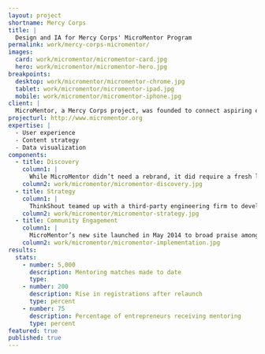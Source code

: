 ```yaml
---
layout: project
shortname: Mercy Corps
title: |
  Design and IA for Mercy Corps' MicroMentor Program
permalink: work/mercy-corps-micromentor/
images:
  card: work/micromentor/micromentor-card.jpg
  hero: work/micromentor/micromentor-hero.jpg
breakpoints:
  desktop: work/micromentor/micromentor-chrome.jpg
  tablet: work/micromentor/micromentor-ipad.jpg
  mobile: work/micromentor/micromentor-iphone.jpg
client: |
  MicroMentor, a Mercy Corps project, was founded to connect aspiring entrepreneurs with mentors. It also provides them with a library of resources to help them grow their enterprises. MicroMentor needed to expand its membership and improve engagement through a fresh redesign. We worked to make their new site a place for dialogue that encourages member involvement, streamlines the signup process, and showcases their successes. The result was a clean, responsive site that serves as a discussion space for a global community of entrepreneurs.
projecturl: http://www.micromentor.org
expertise: |
  - User experience
  - Content strategy
  - Data visualization
components:
  - title: Discovery
    column1: |
      While MicroMentor didn’t need a rebrand, it did require a fresh look, intended to appeal to a broader audience. MicroMentor has a large library of articles and research that they wanted to make easily accessible to the entrepreneurs in search of resources that would help them grow their businesses. This community-centric website needed to be a place that would appeal to both entrepreneurs and mentors, and provide them with a forum for discussion.
    column2: work/micromentor/micromentor-discovery.jpg
  - title: Strategy
    column1: |
      ThinkShout teamed up with a third-party engineering firm to develop a way to better accomplish MicroMentor’s purpose: to connect entrepreneurs with mentors and facilitate dialogue between them. We overhauled MicroMentor’s member sign-up system and created a brand new, gorgeous platform for networking that was both visually pleasing and easy to use.
    column2: work/micromentor/micromentor-strategy.jpg
  - title: Community Engagement
    column1: |
      MicroMentor’s new site launched in May 2014 to broad praise among site visitors. The site has been particularly well-received by mobile users visiting the site in developing countries with limited broadband access.
    column2: work/micromentor/micromentor-implementation.jpg
results:
  stats:
    - number: 5,000
      description: Mentoring matches made to date
      type:
    - number: 200
      description: Rise in registrations after relaunch
      type: percent
    - number: 75
      description: Percentage of entrepreneurs receiving mentoring
      type: percent
featured: true
published: true
---
```

